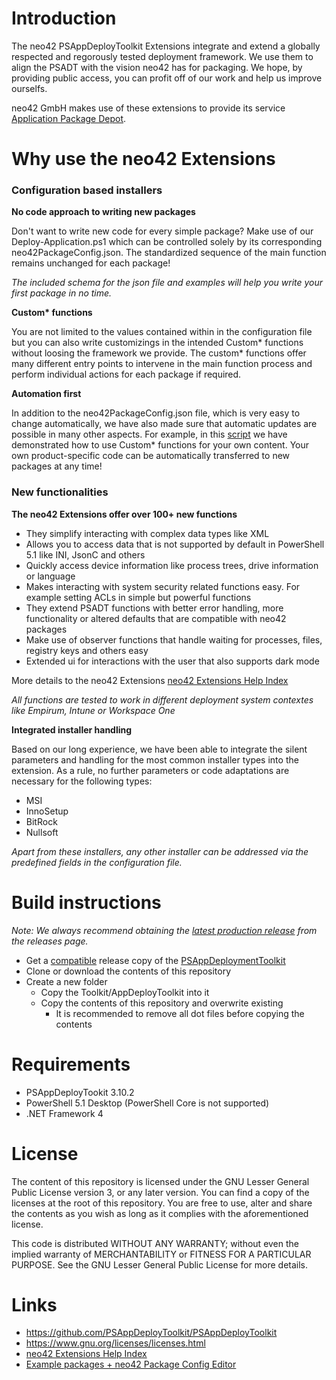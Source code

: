 # Introduction
The neo42 PSAppDeployToolkit Extensions integrate and extend a globally respected and regorously tested deployment framework. We use them to align the PSADT with the vision neo42 has for packaging.
We hope, by providing public access, you can profit off of our work and help us improve ourselfs.

neo42 GmbH makes use of these extensions to provide its service [Application Package Depot](https://neo42.de/application-package-depot).

# Why use the neo42 Extensions
### Configuration based installers
__No code approach to writing new packages__

Don't want to write new code for every simple package? Make use of our Deploy-Application.ps1 which can be controlled solely by its corresponding neo42PackageConfig.json. The standardized sequence of the main function remains unchanged for each package!

_The included schema for the json file and examples will help you write your first package in no time._

__Custom* functions__

You are not limited to the values contained within in the configuration file but you can also write customizings in the intended Custom* functions without loosing the framework we provide. The custom* functions offer many different entry points to intervene in the main function process and perform individual actions for each package if required.

__Automation first__

In addition to the neo42PackageConfig.json file, which is very easy to change automatically, we have also made sure that automatic updates are possible in many other aspects. For example, in this [script](https://github.com/neo42-GmbH/ManagementService-PowerShell/blob/master/Pipelines/Add-ContentToCustomFunction.ps1) we have demonstrated how to use Custom* functions for your own content. Your own product-specific code can be automatically transferred to new packages at any time!

### New functionalities
__The neo42 Extensions offer over 100+ new functions__
* They simplify interacting with complex data types like XML
* Allows you to access data that is not supported by default in PowerShell 5.1 like INI, JsonC and others
* Quickly access device information like process trees, drive information or language
* Makes interacting with system security related functions easy. For example setting ACLs in simple but powerful functions
* They extend PSADT functions with better error handling, more functionality or altered defaults that are compatible with neo42 packages
* Make use of observer functions that handle waiting for processes, files, registry keys and others easy
* Extended ui for interactions with the user that also supports dark mode

More details to the neo42 Extensions [neo42 Extensions Help Index](https://portal.neo42.de/Help/674885cc4c0539ebc80bf566)

_All functions are tested to work in different deployment system contextes like Empirum, Intune or Workspace One_

__Integrated installer handling__

Based on our long experience, we have been able to integrate the silent parameters and handling for the most common installer types into the extension. As a rule, no further parameters or code adaptations are necessary for the following types:
* MSI
* InnoSetup
* BitRock
* Nullsoft

_Apart from these installers, any other installer can be addressed via the predefined fields in the configuration file._

# Build instructions
_Note: We always recommend obtaining the [latest production release](https://github.com/neo42-GmbH/PSAppDeployToolKitExtensions/releases/latest) from the releases page._

* Get a [compatible](#requirements) release copy of the [PSAppDeploymentToolkit](#links)
* Clone or download the contents of this repository
* Create a new folder
    * Copy the Toolkit/AppDeployToolkit into it
    * Copy the contents of this repository and overwrite existing
        - It is recommended to remove all dot files before copying the contents

# Requirements
* PSAppDeployTookit 3.10.2
* PowerShell 5.1 Desktop (PowerShell Core is not supported)
* .NET Framework 4

# License
The content of this repository is licensed under the GNU Lesser General Public License version 3, or any later version. You can find a copy of the licenses at the root of this repository. You are free to use, alter and share the contents as you wish as long as it complies with the aforementioned license.

This code is distributed WITHOUT ANY WARRANTY; without even the implied warranty of MERCHANTABILITY or FITNESS FOR A PARTICULAR PURPOSE. See the GNU Lesser General Public License for more details.

# Links
* https://github.com/PSAppDeployToolkit/PSAppDeployToolkit
* https://www.gnu.org/licenses/licenses.html
* [neo42 Extensions Help Index](https://portal.neo42.de/Help/674885cc4c0539ebc80bf566)
* [Example packages + neo42 Package Config Editor](https://portal.neo42.de/Help/6748996f4c0539ebc80bf5d8)
